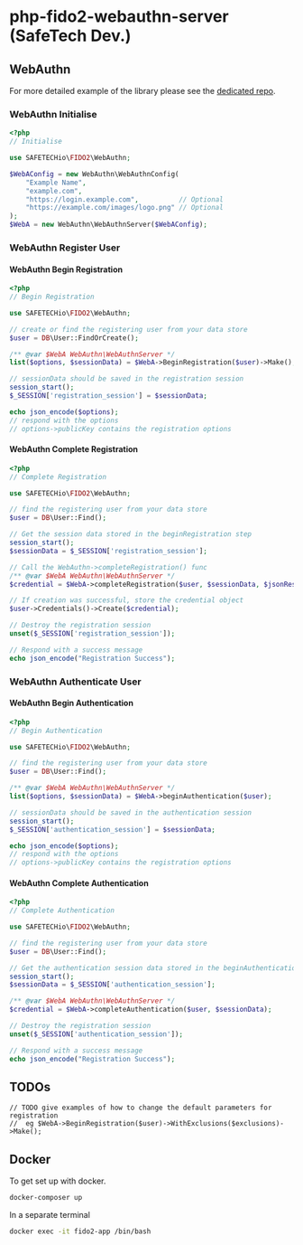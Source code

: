 # php-fido2-webauthn-server (SafeTech Dev.)

## WebAuthn

For more detailed example of the library please see the  [dedicated repo](https://github.com/SAFETECHio/PHP-FIDO2-Example).

### WebAuthn Initialise

```php
<?php
// Initialise

use SAFETECHio\FIDO2\WebAuthn;

$WebAConfig = new WebAuthn\WebAuthnConfig(
    "Example Name",
    "example.com",
    "https://login.example.com",          // Optional
    "https://example.com/images/logo.png" // Optional
); 
$WebA = new WebAuthn\WebAuthnServer($WebAConfig);
```

### WebAuthn Register User

#### WebAuthn Begin Registration

```php
<?php
// Begin Registration

use SAFETECHio\FIDO2\WebAuthn;

// create or find the registering user from your data store
$user = DB\User::FindOrCreate();  

/** @var $WebA WebAuthn\WebAuthnServer */
list($options, $sessionData) = $WebA->BeginRegistration($user)->Make();

// sessionData should be saved in the registration session
session_start();
$_SESSION['registration_session'] = $sessionData;

echo json_encode($options);
// respond with the options
// options->publicKey contains the registration options
```

#### WebAuthn Complete Registration

```php
<?php
// Complete Registration

use SAFETECHio\FIDO2\WebAuthn;

// find the registering user from your data store
$user = DB\User::Find();  

// Get the session data stored in the beginRegistration step
session_start();
$sessionData = $_SESSION['registration_session'];

// Call the WebAuthn->completeRegistration() func
/** @var $WebA WebAuthn\WebAuthnServer */
$credential = $WebA->completeRegistration($user, $sessionData, $jsonResponse);

// If creation was successful, store the credential object
$user->Credentials()->Create($credential);

// Destroy the registration session
unset($_SESSION['registration_session']);

// Respond with a success message
echo json_encode("Registration Success");
```

### WebAuthn Authenticate User

#### WebAuthn Begin Authentication
```php
<?php
// Begin Authentication

use SAFETECHio\FIDO2\WebAuthn;

// find the registering user from your data store
$user = DB\User::Find();

/** @var $WebA WebAuthn\WebAuthnServer */
list($options, $sessionData) = $WebA->beginAuthentication($user);

// sessionData should be saved in the authentication session
session_start();
$_SESSION['authentication_session'] = $sessionData;

echo json_encode($options);
// respond with the options
// options->publicKey contains the registration options
```

#### WebAuthn Complete Authentication

```php
<?php
// Complete Authentication

use SAFETECHio\FIDO2\WebAuthn;

// find the registering user from your data store
$user = DB\User::Find();

// Get the authentication session data stored in the beginAuthentication step
session_start();
$sessionData = $_SESSION['authentication_session'];

/** @var $WebA WebAuthn\WebAuthnServer */
$credential = $WebA->completeAuthentication($user, $sessionData);

// Destroy the registration session
unset($_SESSION['authentication_session']);

// Respond with a success message
echo json_encode("Registration Success");
```

## TODOs

```text
// TODO give examples of how to change the default parameters for registration
//  eg $WebA->BeginRegistration($user)->WithExclusions($exclusions)->Make();
```

## Docker

To get set up with docker.

```bash
docker-composer up
```

In a separate terminal

```bash
docker exec -it fido2-app /bin/bash
```
